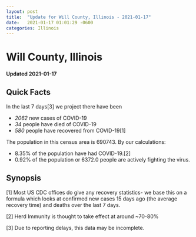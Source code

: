 ```yaml
---
layout: post
title:  "Update for Will County, Illinois - 2021-01-17"
date:   2021-01-17 01:01:29 -0600
categories: Illinois
---
```


# Will County, Illinois
#### Updated 2021-01-17

## Quick Facts

In the last 7 days[3] we project there have been
- *2062* new cases of COVID-19
- *34* people have died of COVID-19
- *580* people have recovered from COVID-19[1]

The population in this census area is 690743. By our calculations:
- 8.35% of the population have had COVID-19.[2]
- 0.92% of the population or 6372.0 people are actively fighting the virus.

## Synopsis




[1] Most US CDC offices do give any recovery statistics- we base this on a formula which looks at confirmed new cases
15 days ago (the average recovery time) and deaths over the last 7 days.

[2] Herd Immunity is thought to take effect at around ~70-80%

[3] Due to reporting delays, this data may be incomplete.
 
    